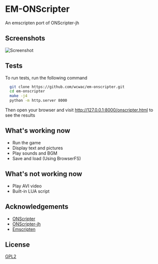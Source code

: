 
# EM-ONScripter

An emscripten port of ONScripter-jh


## Screenshots

![Screenshot](https://i.loli.net/2021/08/08/M8oHmtVkGTnpsxZ.png)
## Tests

To run tests, run the following command

```bash
  git clone https://github.com/wcwac/em-onscripter.git
  cd em-onscripter
  make -j4
  python -m http.server 8000
```

Then open your browser and visit http://127.0.0.1:8000/onscripter.html to see the results
  
## What's working now

* Run the game
* Display text and pictures
* Play sounds and BGM
* Save and load (Using BrowserFS)

## What's not working now

* Play AVI video
* Built-in LUA script

## Acknowledgements

 - [ONScripter](http://onscripter.osdn.jp/onscripter.html)
 - [ONScripter-jh](https://bitbucket.org/jh10001/onscripter-jh)
 - [Emscripten](https://emscripten.org)

  
## License

[GPL2](https://github.com/wcwac/em-onscripter/blob/master/LICENSE/)

  
